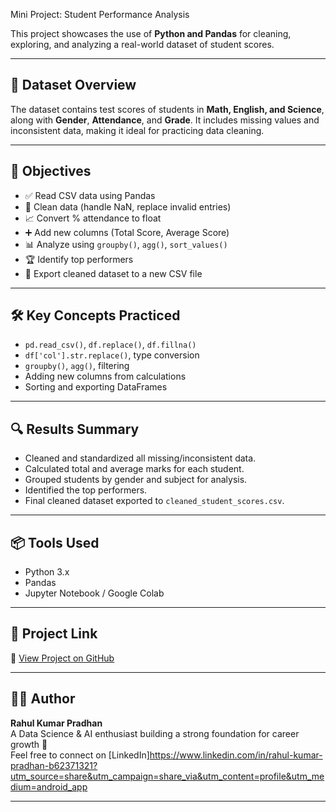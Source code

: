Mini Project: Student Performance Analysis

This project showcases the use of **Python and Pandas** for cleaning, exploring, and analyzing a real-world dataset of student scores.

---

## 📁 Dataset Overview

The dataset contains test scores of students in **Math, English, and Science**, along with **Gender**, **Attendance**, and **Grade**. It includes missing values and inconsistent data, making it ideal for practicing data cleaning.

---

## 🎯 Objectives

- ✅ Read CSV data using Pandas
- 🧹 Clean data (handle NaN, replace invalid entries)
- 📈 Convert % attendance to float
- ➕ Add new columns (Total Score, Average Score)
- 📊 Analyze using `groupby()`, `agg()`, `sort_values()`
- 🏆 Identify top performers
- 💾 Export cleaned dataset to a new CSV file

---

## 🛠️ Key Concepts Practiced

- `pd.read_csv()`, `df.replace()`, `df.fillna()`
- `df['col'].str.replace()`, type conversion
- `groupby()`, `agg()`, filtering
- Adding new columns from calculations
- Sorting and exporting DataFrames

---

## 🔍 Results Summary

- Cleaned and standardized all missing/inconsistent data.
- Calculated total and average marks for each student.
- Grouped students by gender and subject for analysis.
- Identified the top performers.
- Final cleaned dataset exported to `cleaned_student_scores.csv`.

---

## 📦 Tools Used

- Python 3.x  
- Pandas  
- Jupyter Notebook / Google Colab

---

## 🔗 Project Link

📎 [View Project on GitHub](https://github.com/rkpcode/Mini-Project-Student-Performance-Analysis-Using-Pandas-/tree/main)


---

## 🙋‍♂️ Author

**Rahul Kumar Pradhan**  
A Data Science & AI enthusiast building a strong foundation for career growth 🚀  
Feel free to connect on [LinkedIn]https://www.linkedin.com/in/rahul-kumar-pradhan-b62371321?utm_source=share&utm_campaign=share_via&utm_content=profile&utm_medium=android_app

---
